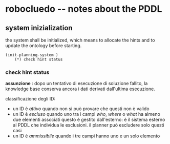 # robocluedo -- notes about the PDDL 

## system inizialization

the system shall be initialized, which means to allocate the hints and to update the ontology before starting. 

```
(init-planning-system )
	(*) check hint status
```

### check hint status

**assunzione** : dopo un tentativo di esecuzione di soluzione fallito, la knowledge base conserva ancora i dati derivati dall'ultima esecuzione. 

classificazione degli ID:

- un ID è *attivo* quando non si può provare che questi non è valido
- un ID è *escluso*  quando uno tra i campi *who*, *where* o *what* ha almeno due elementi associati
	questo è gestito dall'esterno: è il sistema esterno al PDDL che individua le esclusioni. il planner può escludere solo questi casi
- un ID è *ammissibile* quando i tre campi hanno uno e un solo elemento























```

```
